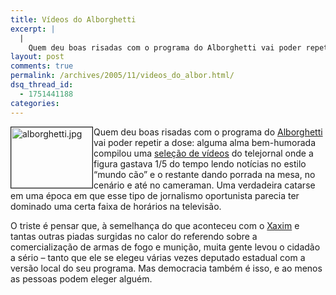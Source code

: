 ```yaml
---
title: Vídeos do Alborghetti
excerpt: |
  |
    Quem deu boas risadas com o programa do Alborghetti vai poder repetir a dose: alguma alma bem-humorada compilou uma seleção de vídeos do telejornal onde a figura gastava 1/5 do tempo lendo notícias no estilo "mundo cão" e o restante...
layout: post
comments: true
permalink: /archives/2005/11/videos_do_albor.html/
dsq_thread_id:
  - 1751441188
categories:
---
```

<img title="alborghetti.jpg" src="//chester.me/archives/img/alborghetti.jpg" width="130" height="97" align="left" border="1" style="margin-right:1px" />Quem deu boas risadas com o programa do [Alborghetti][1] vai poder repetir a dose: alguma alma bem-humorada compilou uma [seleção de vídeos][2] do telejornal onde a figura gastava 1/5 do tempo lendo notícias no estilo &#8220;mundo cão&#8221; e o restante dando porrada na mesa, no cenário e até no cameraman. Uma verdadeira catarse em uma época em que esse tipo de jornalismo oportunista parecia ter dominado uma certa faixa de horários na televisão.

O triste é pensar que, à semelhança do que aconteceu com o [Xaxim][3] e tantas outras piadas surgidas no calor do referendo sobre a comercialização de armas de fogo e munição, muita gente levou o cidadão a sério &#8211; tanto que ele se elegeu várias vezes deputado estadual com a versão local do seu programa. Mas democracia também é isso, e ao menos as pessoas podem eleger alguém.

 [1]: http://pt.wikipedia.org/wiki/Luiz_Carlos_Alborghetti
 [2]: http://www.youtube.com/profile_videos.php?user=dalborgha
 [3]: http://www.cocadaboa.com/arquivos/008637.php
